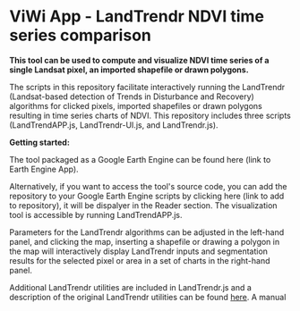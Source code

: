 # ViWi App - LandTrendr NDVI time series comparison

**This tool can be used to compute and visualize NDVI time series of a single Landsat pixel, an imported shapefile or drawn polygons.**

The scripts in this repository facilitate interactively running the LandTrendr (Landsat-based detection of Trends in Disturbance and Recovery) algorithms for clicked pixels, imported shapefiles or drawn polygons resulting in time series charts of NDVI. This repository includes three scripts (LandTrendAPP.js, LandTrendr-UI.js, and LandTrendr.js).

**Getting started:**

The tool packaged as a Google Earth Engine can be found here (link to Earth Engine App).

Alternatively, if you want to access the tool's source code, you can add the repository to your Google Earth Engine scripts by clicking here (link to add to repository), it will be dispalyer in the Reader section. The visualization tool is accessible by running LandTrendAPP.js.

Parameters for the LandTrendr algorithms can be adjusted in the left-hand panel, and clicking the map, inserting a shapefile or drawing
a polygon in the map will interactively display LandTrendr inputs and segmentation results for the selected pixel or area in a set of 
charts in the right-hand panel. 

Additional LandTrendr utilities are included in LandTrendr.js and a description of the original LandTrendr utilities can be found [here](https://emapr.github.io/LT-GEE/). A manual 
